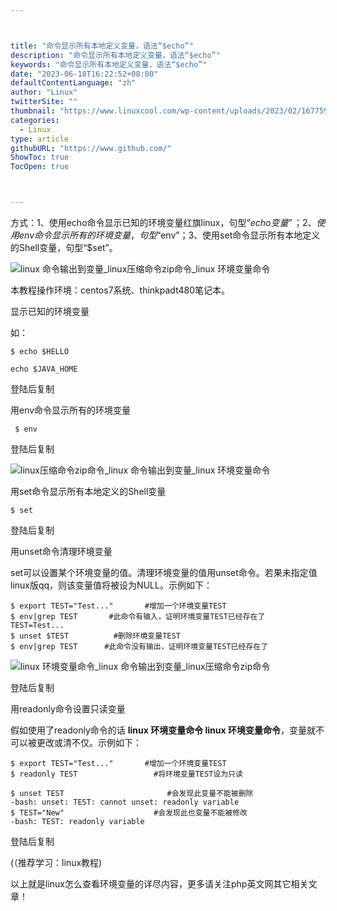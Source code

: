 ```yaml
---



title: "命令显示所有本地定义变量，语法“$echo”"
description: "命令显示所有本地定义变量，语法“$echo”"
keywords: "命令显示所有本地定义变量，语法“$echo”"
date: "2023-06-18T16:22:52+08:00"
defaultContentLanguage: "zh"
author: "Linux"
twitterSite: ""
thumbnail: "https://www.linuxcool.com/wp-content/uploads/2023/02/1677593104372_0.jpg"
categories:
  - Linux
type: article
githubURL: "https://www.github.com/"
ShowToc: true
TocOpen: true



---
```


方式：1、使用echo命令显示已知的环境变量红旗linux，句型“$echo变量”；2、使用env命令显示所有的环境变量，句型“$env”；3、使用set命令显示所有本地定义的Shell变量，句型“$set”。

![linux 命令输出到变量_linux压缩命令zip命令_linux 环境变量命令](https://www.linuxcool.com/wp-content/uploads/2023/02/1677593104372_0.jpg)

本教程操作环境：centos7系统、thinkpadt480笔记本。

显示已知的环境变量

如：

```
$ echo $HELLO

echo $JAVA_HOME
```

登陆后复制

用env命令显示所有的环境变量

```
 $ env
```

登陆后复制

![linux压缩命令zip命令_linux 命令输出到变量_linux 环境变量命令](https://www.linuxcool.com/wp-content/uploads/2023/02/1677593104372_2.png)

用set命令显示所有本地定义的Shell变量

```
$ set
```

登陆后复制

用unset命令清理环境变量

set可以设置某个环境变量的值。清理环境变量的值用unset命令。若果未指定值linux版qq，则该变量值将被设为NULL。示例如下：

```
$ export TEST="Test..."       #增加一个环境变量TEST
$ env|grep TEST       #此命令有输入，证明环境变量TEST已经存在了
TEST=Test...
$ unset $TEST          #删除环境变量TEST
$ env|grep TEST      #此命令没有输出，证明环境变量TEST已经存在了
```

![linux 环境变量命令_linux 命令输出到变量_linux压缩命令zip命令](https://www.linuxcool.com/wp-content/uploads/2023/02/1677593104372_4.png)

登陆后复制

用readonly命令设置只读变量

假如使用了readonly命令的话 **linux 环境变量命令 linux 环境变量命令**，变量就不可以被更改或清不仅。示例如下：

```
$ export TEST="Test..."       #增加一个环境变量TEST
$ readonly TEST                 #将环境变量TEST设为只读

$ unset TEST                       #会发现此变量不能被删除
-bash: unset: TEST: cannot unset: readonly variable
$ TEST="New"                    #会发现此也变量不能被修改
-bash: TEST: readonly variable
```

登陆后复制

(（推荐学习：linux教程) 

以上就是linux怎么查看环境变量的详尽内容，更多请关注php英文网其它相关文章！